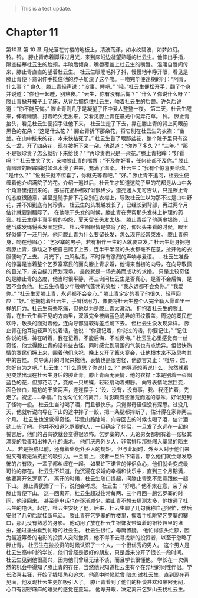 > This is a test update.
# Chapter 11

第10章 第 10 章
月光落在竹楼的地板上，清波荡漾，如水纹碧波，如梦如幻。
铃。铃。
滕止青赤着脚踩过月光，来到床沿边凝望熟睡的杜云生。他伸出手指，隔空描摹杜云生的脸颊，半晌后倾身，嘴唇覆盖上杜云生的嘴唇。
温暖自唇间传来，滕止青直直的望着杜云生。
杜云生眼睫毛抖了抖，慢慢地半睁开眼，看见是滕止青便下意识伸手揽住他的脖子加深了这个吻。一吻完毕便迷糊的问：“阿青，什么事？”
良久，滕止青轻声说：“没事，睡吧。”
“哦。”杜云生便松开手，翻了个身并说道：“你也一起睡，别熬夜。”
“云生，你有没有后悔？”
“什么？你说什么呀？”
滕止青掀开被子上了床，从背后拥抱住杜云生，吻着杜云生的后颈。许久后说道：“你不能反悔。”
滕止青则几乎是凝望了怀中爱人整整一夜。
第二天，杜云生醒来，伸着懒腰、打着哈欠走出来，又看见滕止青在晨光中伺弄花草。
铃。
滕止青抬头，看见杜云生便招手让他下来。
杜云生走了下去，靠在滕止青的背上问眼前黑色的花朵：“这是什么花？”
滕止青折下那朵花，将它别在杜云生的衣襟：“幽兰。在山中挖来的花，本来快枯死了。”
杜云生瞥了眼那盆花，整个院子里只有这么一盆，开了四朵花，现在被折下来一朵。他说道：“你养了多久？”
“三年。”
“那不是很珍贵？怎么就折下来给我？”
“再珍贵也只是一朵花。”滕止青抬眸：“好看吗？”
杜云生笑了笑，亲吻滕止青的嘴唇：“不及你好看，任何花都不及你。”
滕止青幽暗的眼眸瞬时如温水漫了进来，充满了温柔。
杜云生：“我有个惊喜要给你。”
“是什么？”
“说出来就不惊喜了，你就先等着吧。”
“好。”
滕止青不追问，杜云生便缠着他介绍满院子的花。介绍一遍过后，杜云生才知道这院子里的花都是从山中各个角落里挖回来的。
那些花品种都好似很稀少，漂亮迷人无可否认，只是滕止青的态度很随意，甚至是随手折下花朵别在衣襟上，导致杜云生以为那不过是山中野花，并不知到底有何珍贵。
杜云生的头发越发长了，已经长到背部，再过两个月估计就要到腰际了。
在他晾干头发的时候，滕止青在旁帮那头发抹上护理的药膏。杜云生便半真半假的抱怨，夏天留长头发太热。
滕止青给了他两串银饰，让他当成发绳将头发固定住。
杜云生眉眼皆是笑弯了的，仰起头来看的时候，眼里好似盛了一汪月光。他问滕止青为什么要留长发，怎么现在经常束发。
滕止青俯身，吻在他眉心：“乞罗寨的男子，若有相伴一生的人就要束发。”
杜云生翻身拥抱着滕止青，激动之下便自己爬了上去，连半干半湿的头发都毫不在意，扯开他的衣服便吻了上去。
月光下，虫鸣私语，不时伴有激烈的声响与爱语。
..
杜云生准备的惊喜是当着整个乞罗寨寨民的面向滕止青求婚，他请来当初的向导，在向导敬佩的目光下，亲自操刀策划现场。
最终就是一场完美而成功的求婚。
只是比较奇怪的是滕止青的态度，他当时很平静，再三询问杜云生是否真心，是否不会后悔，是否不会负他。
杜云生扬着少年般朝气蓬勃的笑脸：“我永远都不会负你。”
“我爱你。”
“杜云生爱滕止青，永远都不会变心。”
滕止青定定的看了他很久，轻声回应：“好。”
他拥抱着杜云生，手臂很用力，像要将杜云生整个人完全勒入骨血里一样的用力。杜云生有些吃痛，但他以为是滕止青太激动。
拥抱着杜云生的滕止青，在杜云生看不见的方向里，双眼完全被幽蓝色诡异的图纹覆盖，周边的寨民在欢呼，敬畏的面对着他，连向导都腿软得差点跪下去。
但杜云生没发现异样。
滕止青在他耳边轻声的说着话，他说：“你要记着，你说过的话，你要记住。”
“记住你说的话，神在听着，我在记着，不能后悔，不准反悔。”
杜云生心里感觉有一丝奇怪，他觉得滕止青的话有些古怪，同时感觉到周围的气氛也有点诡异。但很快热情的寨民们拥上来，围着他们庆祝，晚上又开了篝火宴会，让他根本来不及思考其中的古怪。
向导离开的时候来找他，表情也是很古怪，他欲言又止：“杜导，您、您好自为之吧。”
杜云生：“什么意思？你说什么？”
向导还想再说什么，忽然就看见突然出现在杜云生身后的滕止青。滕止青面无表情，他的衣襟上本是别着一朵幽蓝色的花，但那花活了，变成一只蝴蝶，轻轻扇动着翅膀。
向导表情陡然巨变，面色惨白，尴尬的干笑两声，连连摆手：“没、没有，没有事，我、我还忙着，先走了。祝您……幸福。”
他匆匆忙忙的离开，背影颇有些落荒而逃的意味，好似见到了怪物一般。
杜云生当时喝了酒，而且很快乐，只觉得奇怪但没有深思。过没几天，他就听说向导在下山的途中摔了一跤，把一条腿都摔断了，估计得在家养两三个月。
杜云生也没觉得奇怪，毕竟山路陡峭，向导回去的时候也喝了酒，估计酒劲上头了吧。
他并不知道乞罗寨的人，一旦确定了伴侣，一旦发了永远在一起的誓言后，他们的占有欲就会变得很恐怖。乞罗寨的人，无论男女都拥有着一张极其漂亮的脸蛋和出神入化的蛊术。
他们厌恶外乡人，非常排斥那些闯入寨里的陌生人。
若是换成以前，还有着处死外乡人的规矩。
但与此同时，外乡人对于他们来说又有着无法抗拒的吸引力。一旦爱上，或者一旦许下诺言，那么他们就会爆发恐怖的占有欲，一辈子都纠缠在一起。
如果许下诺言的伴侣负心，他们就会变成最可怕的存在。
杜云生不知道，他沉浸在求婚的幸福和快乐中，直到三个月期满，他要离开乞罗寨了。
离开的时候，杜云生随口提起，问滕止青愿不愿意跟他一起下山。
滕止青犹豫了一下，说他会考虑。
杜云生：“好吧。”
他不太在意，亲了亲滕止青便下山。
这一回离开，杜云生超过往常每两、三个月回一趟乞罗寨的时间，他没回来。
甚至是电话也在逐渐减少，滕止青不想去猜测太多，他拨通了杜云生的电话。起初，杜云生安抚了他，后来，杜云生聊了几句就称自己很忙，然后安慰了几句后就挂断电话。
滕止青在乞罗寨的竹楼里，握着手机眺望乞罗寨的寨口，那儿没有熟悉的身影。
他动用了放在杜云生银饰发带缀着的银铃铛里的蛊虫，通过蛊虫看到忙碌的杜云生。
杜云生很忙，毋庸置疑。
他忙得焦头烂额，因为最近筹备的电影的投资人突然撤资，他不得不去寻找新的投资者，以至于忽略了滕止青。
杜云生在拉投资的时候认识了一个人，一个很优秀的男人。
这个男人是杜云生高中时的学长，他们曾经是很好的朋友，只是后来分开了很长一段时间。
杜云生见到他很高兴，因为他们曾经无话不谈，而且学长很懂他。
学长在一次偶然的机会中得知了滕止青的存在，当然他只知道杜云生有个在异地的同性伴侣。学长欣喜若狂，开始了撬墙角和追求，他高中时候就曾
暗恋
过杜云生，直到现在再见面，他发现杜云生更加吸引人了。
滕止青看到了他们的相谈甚欢和亲密无间，心口有密密麻麻的难受的感觉在蔓延。
他睁开眼，决定离开乞罗山去找杜云生。
